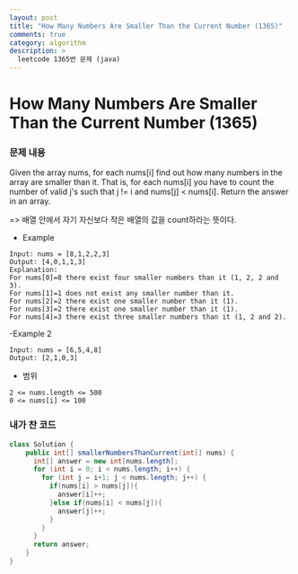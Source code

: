 ```yaml
---
layout: post
title: "How Many Numbers Are Smaller Than the Current Number (1365)"
comments: true
category: algorithm
description: >
  leetcode 1365번 문제 (java) 
---
```


# How Many Numbers Are Smaller Than the Current Number (1365)

### 문제 내용

Given the array nums, for each nums[i] find out how many numbers in the array are smaller than it. That is, for each nums[i] you have to count the number of valid j's such that j != i and nums[j] < nums[i].
Return the answer in an array.

=> 배열 안에서 자기 자신보다 작은 배열의 값을 count하라는 뜻이다.

- Example
~~~
Input: nums = [8,1,2,2,3]
Output: [4,0,1,1,3]
Explanation: 
For nums[0]=8 there exist four smaller numbers than it (1, 2, 2 and 3). 
For nums[1]=1 does not exist any smaller number than it.
For nums[2]=2 there exist one smaller number than it (1). 
For nums[3]=2 there exist one smaller number than it (1). 
For nums[4]=3 there exist three smaller numbers than it (1, 2 and 2).
~~~
-Example 2
~~~
Input: nums = [6,5,4,8]
Output: [2,1,0,3]
~~~
- 범위
~~~
2 <= nums.length <= 500
0 <= nums[i] <= 100
~~~



### 내가 찬 코드
~~~java
class Solution {
    public int[] smallerNumbersThanCurrent(int[] nums) {
      int[] answer = new int[nums.length];
      for (int i = 0; i < nums.length; i++) {
        for (int j = i+1; j < nums.length; j++) {
          if(nums[i] > nums[j]){
            answer[i]++;
          }else if(nums[i] < nums[j]){
            answer[j]++;
          }
        }
      }
      return answer;
    }
}
~~~
